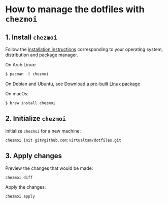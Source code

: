 # How to manage the dotfiles with `chezmoi`

## 1. Install `chezmoi`

Follow the [installation instructions](https://www.chezmoi.io/install/) corresponding to your
operating system, distribution and package manager.

On Arch Linux:

```bash
$ pacman -S chezmoi
```

On Debian and Ubuntu, see [Download a pre-built Linux package](https://www.chezmoi.io/install/#download-a-pre-built-linux-package)

On macOs:

```shell
$ brew install chezmoi
```

## 2. Initialize `chezmoi`
Initialize `chezmoi` for a new machine:

```shell
chezmoi init git@github.com:virtualtam/dotfiles.git
```

## 3. Apply changes
Preview the changes that would be made:

```shell
chezmoi diff
```

Apply the changes:

```shell
chezmoi apply
```
